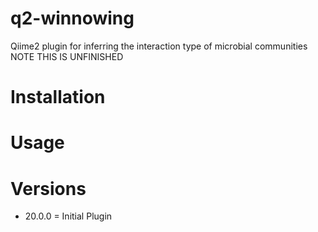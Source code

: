 # q2-winnowing
Qiime2 plugin for inferring the interaction type of microbial communities
NOTE THIS IS UNFINISHED
# Installation
# Usage
# Versions
 - 20.0.0 = Initial Plugin
